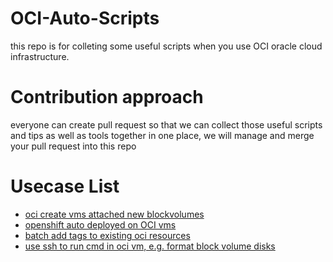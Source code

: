 # OCI-Auto-Scripts
this repo is for colleting some useful scripts when you use OCI oracle cloud infrastructure.

# Contribution approach
everyone can create pull request so that we can collect those useful scripts and tips as well as tools together in one place, we will manage and merge your pull request into this repo

# Usecase List

 

- [oci create vms attached new blockvolumes](https://github.com/munger1985/OCI-Auto-Scripts/tree/main/oci%20create%20vms%20attached%20bvs)
- [openshift auto deployed on OCI vms](./openshift/README.md)
- [batch add tags to existing oci resources ](https://github.com/munger1985/OCI-Auto-Scripts/tree/main/oci%20batch%20add%20tags)
- [use ssh to run cmd in oci vm, e.g. format block volume disks](https://github.com/munger1985/OCI-Auto-Scripts/tree/main/ssh%20remote%20run%20cmd%20and%20format%20blockvolume)
